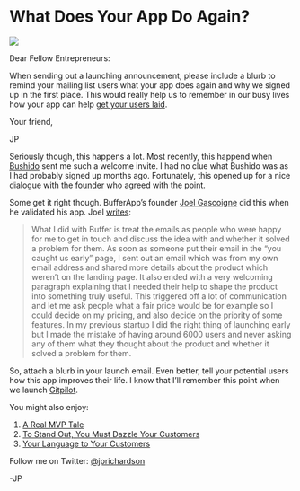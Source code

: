 <!--
id: 9296840913
link: http://loudjet.com/a/what-does-your-app-do-again
slug: what-does-your-app-do-again
date: Tue Aug 23 2011 12:03:00 GMT-0500 (CDT)
publish: 2011-08-023
tags: web-app, customer-development, idea-validation
-->


What Does Your App Do Again?
============================

![](http://media.tumblr.com/tumblr_lqc4nkJtnh1qzbc4f.png)

Dear Fellow Entrepreneurs:

When sending out a launching announcement, please include a blurb to
remind your mailing list users what your app does again and why we
signed up in the first place. This would really help us to remember in
our busy lives how your app can help [get your users
laid](http://www.jwz.org/doc/groupware.html).

Your friend,

JP

Seriously though, this happens a lot. Most recently, this happend when
[Bushido](http://bushi.do) sent me such a welcome invite. I had no clue
what Bushido was as I had probably signed up months ago. Fortunately,
this opened up for a nice dialogue with the
[founder](https://twitter.com/#!/sgrove) who agreed with the point.

Some get it right though. BufferApp’s founder [Joel
Gascoigne](https://twitter.com/#!/joelgascoigne) did this when he
validated his app. Joel
[writes](http://loudjet.com/a/a-real-mvp-tale):

> What I did with Buffer is treat the emails as people who were happy
> for me to get in touch and discuss the idea with and whether it solved
> a problem for them. As soon as someone put their email in the “you
> caught us early” page, I sent out an email which was from my own email
> address and shared more details about the product which weren’t on the
> landing page. It also ended with a very welcoming paragraph explaining
> that I needed their help to shape the product into something truly
> useful. This triggered off a lot of communication and let me ask
> people what a fair price would be for example so I could decide on my
> pricing, and also decide on the priority of some features. In my
> previous startup I did the right thing of launching early but I made
> the mistake of having around 6000 users and never asking any of them
> what they thought about the product and whether it solved a problem
> for them.

So, attach a blurb in your launch email. Even better, tell your
potential users how this app improves their life. I know that I’ll
remember this point when we launch [Gitpilot](http://gitpilot.com).

You might also enjoy:

1.  [A Real MVP
    Tale](http://loudjet.com/a/a-real-mvp-tale)
2.  [To Stand Out, You Must Dazzle Your
    Customers](http://loudjet.com/a/to-stand-out-you-must-dazzle-your-customers)
3.  [Your Language to Your
    Customers](http://loudjet.com/a/your-language-to-your-customers)

Follow me on Twitter: [@jprichardson](http://twitter.com/jprichardson)

-JP

